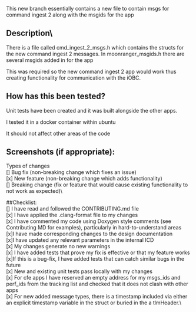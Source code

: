 This new branch essentially contains a new file to contain msgs for command ingest 2 along with the msgids for the app

## Description\
There is a file called cmd_ingest_2_msgs.h which contains the structs for the new command ingest 2 messages. In moonranger_msgids.h there are several msgids added in for the app

This was required so the new command ingest 2 app would work thus creating functionality for communication with the iOBC.

## How has this been tested?
Unit tests have been created and it was built alongside the other apps.

I tested it in a docker container within ubuntu

It should not affect other areas of the code

## Screenshots (if appropriate):
Types of changes\
[] Bug fix (non-breaking change which fixes an issue)\
[x] New feature (non-breaking change which adds functionality)\
[] Breaking change (fix or feature that would cause existing functionality to not work as expected)\


##Checklist:\
[] I have read and followed the CONTRIBUTING.md file\
[x] I have applied the .clang-format file to my changes\
[x] I have commented my code using Doxygen style comments (see Contributing MD for examples), particularly in hard-to-understand areas\
[x]I have made corresponding changes to the design documentation\
[x]I have updated any relevant parameters in the internal ICD\
[x] My changes generate no new warnings\
[x] I have added tests that prove my fix is effective or that my feature works\
[x]If this is a bug-fix, I have added tests that can catch similar bugs in the future\
[x] New and existing unit tests pass locally with my changes\
[x] For cfe apps I have reserved an empty address for my msgs_ids and perf_ids from the tracking list and checked that it does not clash with other apps\
[x] For new added message types, there is a timestamp included via either an explicit timestamp variable in the struct or buried in the a tlmHeader.\
